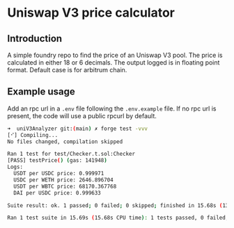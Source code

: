 # Uniswap V3 price calculator

## Introduction

A simple foundry repo to find the price of an Uniswap V3 pool. The price is calculated in either 18 or 6 decimals. The output logged is in floating point format. Default case is for arbitrum chain.

## Example usage

Add an rpc url in a `.env` file following the `.env.example` file. If no rpc url is present, the code will use a public rpcurl by default.

```bash
➜  uniV3Analyzer git:(main) ✗ forge test -vvv
[⠊] Compiling...
No files changed, compilation skipped

Ran 1 test for test/Checker.t.sol:Checker
[PASS] testPrice() (gas: 141948)
Logs:
  USDT per USDC price: 0.999971
  USDC per WETH price: 2646.896704
  USDT per WBTC price: 68170.367768
  DAI per USDC price: 0.999633

Suite result: ok. 1 passed; 0 failed; 0 skipped; finished in 15.68s (13.51s CPU time)

Ran 1 test suite in 15.69s (15.68s CPU time): 1 tests passed, 0 failed, 0 skipped (1 total tests)
```
